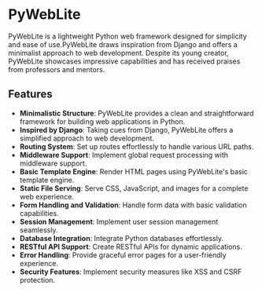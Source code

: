 # PyWebLite

PyWebLite is a lightweight Python web framework designed for simplicity and ease of use.PyWebLite draws inspiration from Django and offers a minimalist approach to web development. Despite its young creator, PyWebLite showcases impressive capabilities and has received praises from professors and mentors.

## Features

- **Minimalistic Structure**: PyWebLite provides a clean and straightforward framework for building web applications in Python.
- **Inspired by Django**: Taking cues from Django, PyWebLite offers a simplified approach to web development.
- **Routing System**: Set up routes effortlessly to handle various URL paths.
- **Middleware Support**: Implement global request processing with middleware support.
- **Basic Template Engine**: Render HTML pages using PyWebLite's basic template engine.
- **Static File Serving**: Serve CSS, JavaScript, and images for a complete web experience.
- **Form Handling and Validation**: Handle form data with basic validation capabilities.
- **Session Management**: Implement user session management seamlessly.
- **Database Integration**: Integrate Python databases effortlessly.
- **RESTful API Support**: Create RESTful APIs for dynamic applications.
- **Error Handling**: Provide graceful error pages for a user-friendly experience.
- **Security Features**: Implement security measures like XSS and CSRF protection.

